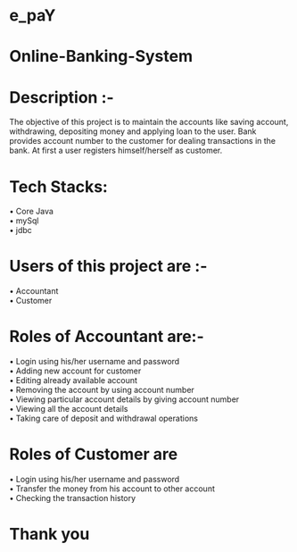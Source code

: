 # e_paY
# Online-Banking-System
# Description :-
The objective of this project is to maintain the accounts like saving account, withdrawing, depositing money and applying loan to the user. Bank provides account number to the customer for dealing transactions in the bank. At first a user registers himself/herself as customer.

# Tech Stacks:
• Core Java </br>
• mySql </br>
• jdbc </br>

# Users of this project are :-
• Accountant </br>
• Customer </br>


# Roles of Accountant are:-
• Login using his/her username and password</br>
• Adding new account for customer</br>
• Editing already available account</br>
• Removing the account by using account number</br>
• Viewing particular account details by giving account number</br>
• Viewing all the account details</br>
• Taking care of deposit and withdrawal operations</br>

# Roles of Customer are</br>
• Login using his/her username and password</br>
• Transfer the money from his account to other account</br>
• Checking the transaction history</br>



# Thank you
